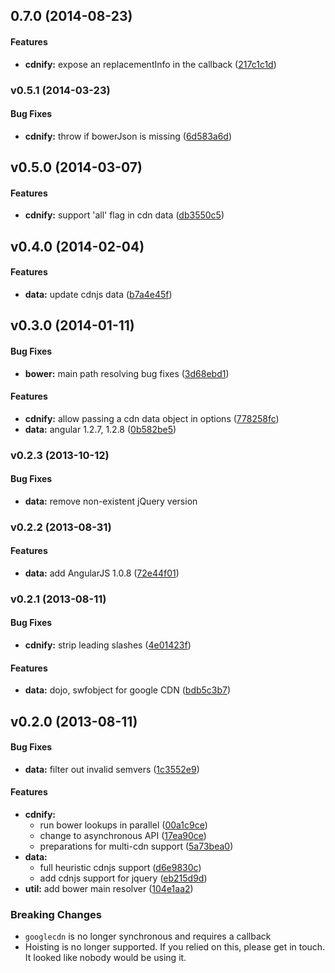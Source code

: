 <a name="0.7.0"></a>
## 0.7.0 (2014-08-23)


#### Features

* **cdnify:** expose an replacementInfo in the callback ([217c1c1d](http://github.com/passy/google-cdn/commit/217c1c1d66e723db0b9be843a7e29967a7202ecf))


<a name="v0.5.1"></a>
### v0.5.1 (2014-03-23)


#### Bug Fixes

* **cdnify:** throw if bowerJson is missing ([6d583a6d](http://github.com/passy/google-cdn/commit/6d583a6d4066780a45a045a208c2f71cbb22e5e7))

<a name="v0.5.0"></a>
## v0.5.0 (2014-03-07)


#### Features

* **cdnify:** support 'all' flag in cdn data ([db3550c5](http://github.com/passy/google-cdn/commit/db3550c57535cec2d89cf7548605e12ef790135b))

<a name="v0.4.0"></a>
## v0.4.0 (2014-02-04)


#### Features

* **data:** update cdnjs data ([b7a4e45f](http://github.com/passy/google-cdn/commit/b7a4e45ff2932f11bd91b79d3d75b97ac6d2d3a0))

<a name="v0.3.0"></a>
## v0.3.0 (2014-01-11)


#### Bug Fixes

* **bower:** main path resolving bug fixes ([3d68ebd1](http://github.com/passy/google-cdn/commit/3d68ebd1ff104086906de3300425d70f93fa7f36))


#### Features

* **cdnify:** allow passing a cdn data object in options ([778258fc](http://github.com/passy/google-cdn/commit/778258fc384ede18146c62264df9be656a2dfbe2))
* **data:** angular 1.2.7, 1.2.8 ([0b582be5](http://github.com/passy/google-cdn/commit/0b582be55044434de9daeedc15c5a3c2dd0ecb9b))

<a name="v0.2.3"></a>
### v0.2.3 (2013-10-12)


#### Bug Fixes

* **data:** remove non-existent jQuery version

<a name="v0.2.2"></a>
### v0.2.2 (2013-08-31)


#### Features

* **data:** add AngularJS 1.0.8 ([72e44f01](http://github.com/passy/google-cdn/commit/72e44f0121153942a9b77b987c1c3570474ad2d5))

<a name="v0.2.1"></a>
### v0.2.1 (2013-08-11)


#### Bug Fixes

* **cdnify:** strip leading slashes ([4e01423f](http://github.com/passy/google-cdn/commit/4e01423fb22451f2df95c7d74c071b30d9585c31))


#### Features

* **data:** dojo, swfobject for google CDN ([bdb5c3b7](http://github.com/passy/google-cdn/commit/bdb5c3b7b848d842bea401007c13dee8175b3299))

<a name="v0.2.0"></a>
## v0.2.0 (2013-08-11)


#### Bug Fixes

* **data:** filter out invalid semvers ([1c3552e9](http://github.com/passy/google-cdn/commit/1c3552e9acb97aecbb9128eab9bc448385e1bf81))


#### Features

* **cdnify:**
  * run bower lookups in parallel ([00a1c9ce](http://github.com/passy/google-cdn/commit/00a1c9ceb9d6baeaa2a761cd4cdc83875f70b1f2))
  * change to asynchronous API ([17ea90ce](http://github.com/passy/google-cdn/commit/17ea90ce0249606e28036ba249438916d41a84f9))
  * preparations for multi-cdn support ([5a73bea0](http://github.com/passy/google-cdn/commit/5a73bea017456d97ccedce241853e82010720bb3))
* **data:**
  * full heuristic cdnjs support ([d6e9830c](http://github.com/passy/google-cdn/commit/d6e9830c494c3bcc02c39beaf4566ceee88779f2))
  * add cdnjs support for jquery ([eb215d9d](http://github.com/passy/google-cdn/commit/eb215d9d7a66a6a57c3673844ee41b4010ac8398))
* **util:** add bower main resolver ([104e1aa2](http://github.com/passy/google-cdn/commit/104e1aa28bc800ff3980f01df557044e29dee332))


### Breaking Changes

* `googlecdn` is no longer synchronous and requires a callback
* Hoisting is no longer supported. If you relied on this, please get in touch.
  It looked like nobody would be using it.
